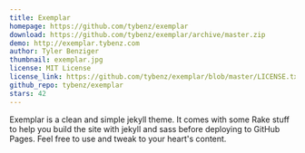 ```yaml
---
title: Exemplar
homepage: https://github.com/tybenz/exemplar
download: https://github.com/tybenz/exemplar/archive/master.zip
demo: http://exemplar.tybenz.com
author: Tyler Benziger
thumbnail: exemplar.jpg
license: MIT License
license_link: https://github.com/tybenz/exemplar/blob/master/LICENSE.txt
github_repo: tybenz/exemplar
stars: 42
---
```


Exemplar is a clean and simple jekyll theme. It comes with some Rake
stuff to help you build the site with jekyll and sass before deploying
to GitHub Pages. Feel free to use and tweak to your heart's content.
